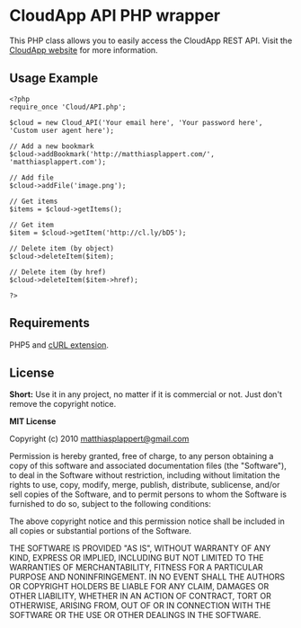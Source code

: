 CloudApp API PHP wrapper
========================
This PHP class allows you to easily access the CloudApp REST API. Visit the [CloudApp website](http://getcloudapp.com/) for more information.

Usage Example
-------------
    <?php
    require_once 'Cloud/API.php';

    $cloud = new Cloud_API('Your email here', 'Your password here', 'Custom user agent here');

    // Add a new bookmark
    $cloud->addBookmark('http://matthiasplappert.com/', 'matthiasplappert.com');

    // Add file
    $cloud->addFile('image.png');

    // Get items
    $items = $cloud->getItems();

    // Get item
    $item = $cloud->getItem('http://cl.ly/bD5');
    
    // Delete item (by object)
    $cloud->deleteItem($item);
    
    // Delete item (by href)
    $cloud->deleteItem($item->href);
    
    ?>

Requirements
------------
PHP5 and [cURL extension](http://php.net/manual/en/book.curl.php).


License
-------
**Short:** Use it in any project, no matter if it is commercial or not. Just don't remove the copyright notice.

**MIT License**

Copyright (c) 2010 <matthiasplappert@gmail.com>

Permission is hereby granted, free of charge, to any person obtaining a copy of this software and associated documentation files (the "Software"), to deal in the Software without restriction, including without limitation the rights to use, copy, modify, merge, publish, distribute, sublicense, and/or sell copies of the Software, and to permit persons to whom the Software is furnished to do so, subject to the following conditions:

The above copyright notice and this permission notice shall be included in all copies or substantial portions of the Software.

THE SOFTWARE IS PROVIDED "AS IS", WITHOUT WARRANTY OF ANY KIND, EXPRESS OR IMPLIED, INCLUDING BUT NOT LIMITED TO THE WARRANTIES OF MERCHANTABILITY, FITNESS FOR A PARTICULAR PURPOSE AND NONINFRINGEMENT. IN NO EVENT SHALL THE AUTHORS OR COPYRIGHT HOLDERS BE LIABLE FOR ANY CLAIM, DAMAGES OR OTHER LIABILITY, WHETHER IN AN ACTION OF CONTRACT, TORT OR OTHERWISE, ARISING FROM, OUT OF OR IN CONNECTION WITH THE SOFTWARE OR THE USE OR OTHER DEALINGS IN THE SOFTWARE.
